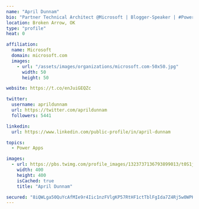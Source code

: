 ```yaml
---
name: "April Dunnam"
bio: "Partner Technical Architect @Microsoft | Blogger-Speaker | #PowerApps, #PowerAutomate, #Office365, #SharePoint | #WIT | #Karaoke Queen"
location: Broken Arrow, OK
type: "profile"
heat: 0

affiliation:
  name: Microsoft
  domain: microsoft.com
  images:
    - url: "/assets/images/organizations/microsoft.com-50x50.jpg"
      width: 50
      height: 50

website: https://t.co/enJuiGEQZc

twitter:
  username: aprildunnam
  url: https://twitter.com/aprildunnam
  followers: 5441

linkedin:
  url: https://www.linkedin.com/public-profile/in/april-dunnam

topics:
  - Power Apps

images:
  - url: https://pbs.twimg.com/profile_images/1323737136793899013/t0S1j_uM_400x400.jpg
    width: 400
    height: 400
    isCached: true
    title: "April Dunnam"

secured: "8iQWLga50QuYcAfMIe9r4Iic1nzFVlgKP57RtHF1ctTblFgIda7Z4Rj5w0WPKERg7z7pTFiRvt5U1FNmZTMZNjRZQtZCy4VXt+ql3T6eY0lz4kQaNxHFKadJkE+7pLn2shVzDjuGkGcQkQ5S80EwVtSeEjDOyOk7iTfmkEuRYRFqAKsct7Te6M8u+3/nt+YdNbHiYaCC34mgNk5butyM10SvhyDeC3CDr6rnYJR93x7XCRzSAh51krer5DxcplZVKcmTEGQa6anCSoTFdMF+qpCjwvLUGicOsoImZMW94eQgJ1QzALKE/g0OsUEHM9UvnvYqp5uGadP/icnLa7RPlmKrgKtT+hNh4Je9di+DupdQRbLq3FwYLu4UtaVdhtKEU54z2ptnbXHYBJJ7RsAn9D9TOImg/28LIi7e/zNYnO8=;CXBIzqK1lDYb1UWs9dnqhQ=="
---
```


